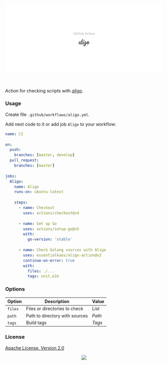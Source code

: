 <p align="center"><a href="#readme"><img src=".github/images/card.svg"/></a></p>

<br/>

Action for checking scripts with [_aligo_](https://kaos.sh/aligo).

### Usage

Create file `.github/workflows/aligo.yml`.

Add next code to it or add job `Aligo` to your workflow:

```yml
name: CI

on:
  push:
    branches: [master, develop]
  pull_request:
    branches: [master]

jobs:
  Aligo:
    name: Aligo
    runs-on: ubuntu-latest

    steps:
      - name: Checkout
        uses: actions/checkout@v4

      - name: Set up Go
        uses: actions/setup-go@v5
        with:
          go-version: 'stable'

      - name: Check Golang sources with Aligo
        uses: essentialkaos/aligo-action@v2
        continue-on-error: true
        with:
          files: ./...
          tags: unit,e2e

```

### Options

| Option | Description | Value |
|--------|-------------|--------|
| `files` | Files or directories to check | _List_ |
| `path` | Path to directory with sources | _Path_ |
| `tags` | Build tags | _Tags_ |

### License

[Apache License, Version 2.0](https://www.apache.org/licenses/LICENSE-2.0)

<p align="center"><a href="https://essentialkaos.com"><img src="https://gh.kaos.st/ekgh.svg"/></a></p>

